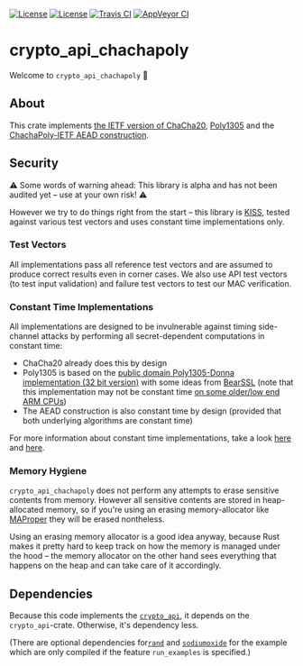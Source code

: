 [![License](https://img.shields.io/badge/License-BSD--2--Clause-blue.svg)](https://opensource.org/licenses/BSD-2-Clause)
[![License](https://img.shields.io/badge/License-MIT-blue.svg)](https://opensource.org/licenses/MIT)
[![Travis CI](https://travis-ci.org/KizzyCode/crypto_api_chachapoly.svg?branch=master)](https://travis-ci.org/KizzyCode/crypto_api_chachapoly)
[![AppVeyor CI](https://ci.appveyor.com/api/projects/status/github/KizzyCode/crypto_api_chachapoly?svg=true)](https://ci.appveyor.com/project/KizzyCode/crypto-api-chachapoly)

# crypto_api_chachapoly
Welcome to `crypto_api_chachapoly` 🎉


## About
This crate implements
[the IETF version of ChaCha20](https://tools.ietf.org/html/rfc8439#section-2.4),
[Poly1305](https://tools.ietf.org/html/rfc8439#section-2.5) and the
[ChachaPoly-IETF AEAD construction](https://tools.ietf.org/html/rfc8439#section-2.8).


## Security
⚠️ Some words of warning ahead: This library is alpha and has not been audited yet – use at your
own risk! ⚠️

However we try to do things right from the start – this library is
[KISS](https://en.wikipedia.org/wiki/KISS_principle), tested against various test vectors and uses
constant time implementations only.

### Test Vectors
All implementations pass all reference test vectors and are assumed to produce correct results even
in corner cases. We also use API test vectors (to test input validation) and failure test vectors to
test our MAC verification.

### Constant Time Implementations
All implementations are designed to be invulnerable against timing side-channel attacks by
performing all secret-dependent computations in constant time:
 - ChaCha20 already does this by design
 - Poly1305 is based on the 
   [public domain Poly1305-Donna implementation (32 bit version)](https://github.com/floodyberry/poly1305-donna)
   with some ideas from [BearSSL](https://bearssl.org) (note that this implementation may not be
   constant time [on some older/low end ARM CPUs](https://bearssl.org/ctmul.html#arm))
 - The AEAD construction is also constant time by design (provided that both underlying algorithms
   are constant time)

For more information about constant time implementations, take a look
[here](https://bearssl.org/constanttime.html) and [here](https://bearssl.org/ctmul.html).

### Memory Hygiene
`crypto_api_chachapoly` does not perform any attempts to erase sensitive contents from memory.
However all sensitive contents are stored in heap-allocated memory, so if you're using an erasing
memory-allocator like [MAProper](https://crates.io/crates/ma_proper) they will be erased nontheless.

Using an erasing memory allocator is a good idea anyway, because Rust makes it pretty hard to keep
track on how the memory is managed under the hood – the memory allocator on the other hand sees
everything that happens on the heap and can take care of it accordingly.


## Dependencies
Because this code implements the [`crypto_api`](https://github.com/KizzyCode/crypto_api), it depends
on the `crypto_api`-crate. Otherwise, it's dependency less.

(There are optional dependencies for[`rand`](https://crates.io/crates/rand) and
[`sodiumoxide`](https://crates.io/crates/sodiumoxide) for the example which are only compiled if the
feature `run_examples` is specified.)